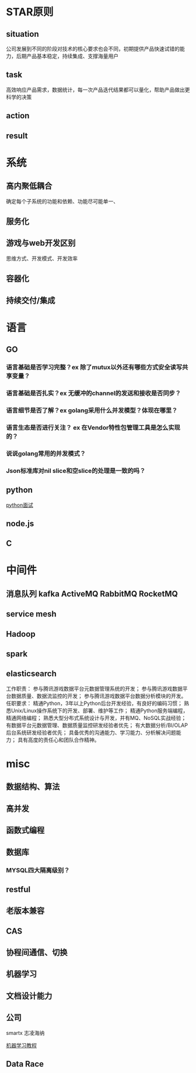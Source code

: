  # STAR原则

##  situation

公司发展到不同的阶段对技术的核心要求也会不同，初期提供产品快速试错的能力，后期产品基本稳定，持续集成、支撑海量用户
##  task

高效响应产品需求，数据统计，每一次产品迭代结果都可以量化，帮助产品做出更科学的决策
##  action
##  result

#  系统
##  高内聚低耦合
确定每个子系统的功能和依赖、功能尽可能单一、
##  服务化
##  游戏与web开发区别
思维方式、开发模式、开发效率
##  容器化
##  持续交付/集成

#  语言
##  GO
###  语言基础是否学习完整？ex 除了mutux以外还有哪些方式安全读写共享变量？
###  语言基础是否扎实？ex 无缓冲的channel的发送和接收是否同步？
###  语言细节是否了解？ex golang采用什么并发模型？体现在哪里？
###  语言生态是否进行关注？ ex 在Vendor特性包管理工具是怎么实现的？
###   说说golang常用的并发模式？
###  Json标准库对nil slice和空slice的处理是一致的吗？
##  python
[python面试](https://github.com/taizilongxu/interview_python)
##  node.js
##  C

# 中间件
##  消息队列 kafka ActiveMQ RabbitMQ RocketMQ
##  service mesh
##  Hadoop
##  spark
##  elasticsearch
工作职责：
参与腾讯游戏数据平台元数据管理系统的开发；
参与腾讯游戏数据平台数据质量、数据流监控的开发；
参与腾讯游戏数据平台数据分析模块的开发。
任职要求：
精通Python，3年以上Python后台开发经验，有良好的编码习惯；
熟悉Unix/Linux操作系统下的开发、部署、维护等工作；
精通Python服务端编程，精通网络编程；
熟悉大型分布式系统设计与开发，并有MQ、NoSQL实战经验；
有数据平台元数据管理、数据质量监控研发经验者优先；
有大数据分析/BI/OLAP后台系统研发经验者优先；
具备优秀的沟通能力、学习能力、分析解决问题能力；
具有高度的责任心和团队合作精神。

# misc
##  数据结构、算法
##  高并发
##  函数式编程
##  数据库
### MYSQL四大隔离级别？
##  restful
##  老版本兼容
##  CAS
##  协程间通信、切换
##  机器学习
##  文档设计能力
##  公司
smartx 志凌海纳

[机器学习教程](https://github.com/fengdu78/Coursera-ML-AndrewNg-Notes)
##  Data Race